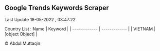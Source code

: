 

## Google Trends Keywords Scraper 
 
Last Update 18-05-2022 , 03:47:22

Country List :
 Name  | Keyword |
| ------------- | ------------- |
| VIETNAM | [object Object] |



© Abdul Muttaqin 
